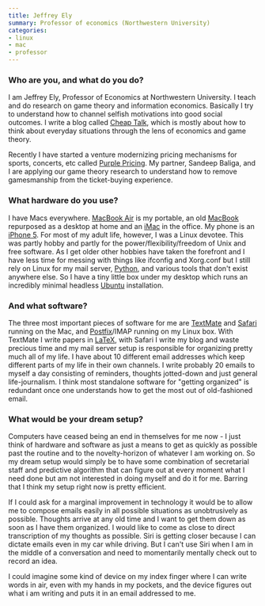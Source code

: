 ```yaml
---
title: Jeffrey Ely
summary: Professor of economics (Northwestern University)
categories:
- linux
- mac
- professor
---
```


### Who are you, and what do you do?

I am Jeffrey Ely, Professor of Economics at Northwestern University. I teach and do research on game theory and information economics. Basically I try to understand how to channel selfish motivations into good social outcomes. I write a blog called [Cheap Talk](http://cheaptalk.org/ "The Cheap Talk site."), which is mostly about how to think about everyday situations through the lens of economics and game theory.

Recently I have started a venture modernizing pricing mechanisms for sports, concerts, etc called [Purple Pricing](http://www.nupurplepricing.com/ "A smart sport game ticket service."). My partner, Sandeep Baliga, and I are applying our game theory research to understand how to remove gamesmanship from the ticket-buying experience.

### What hardware do you use?

I have Macs everywhere. [MacBook Air][macbook-air] is my portable, an old [MacBook][] repurposed as a desktop at home and an [iMac][] in the office. My phone is an [iPhone 5][iphone-5]. For most of my adult life, however, I was a Linux devotee. This was partly hobby and partly for the power/flexibility/freedom of Unix and free software. As I get older other hobbies have taken the forefront and I have less time for messing with things like ifconfig and Xorg.conf but I still rely on Linux for my mail server, [Python][], and various tools that don't exist anywhere else. So I have a tiny little box under my desktop which runs an incredibly minimal headless [Ubuntu][] installation.

### And what software?

The three most important pieces of software for me are [TextMate][] and [Safari][] running on the Mac, and [Postfix][]/IMAP running on my Linux box. With TextMate I write papers in [LaTeX][], with Safari I write my blog and waste precious time and my mail server setup is responsible for organizing pretty much all of my life. I have about 10 different email addresses which keep different parts of my life in their own channels. I write probably 20 emails to myself a day consisting of reminders, thoughts jotted-down and just general life-journalism. I think most standalone software for "getting organized" is redundant once one understands how to get the most out of old-fashioned email.

### What would be your dream setup?

Computers have ceased being an end in themselves for me now - I just think of hardware and software as just a means to get as quickly as possible past the routine and to the novelty-horizon of whatever I am working on. So my dream setup would simply be to have some combination of secretarial staff and predictive algorithm that can figure out at every moment what I need done but am not interested in doing myself and do it for me. Barring that I think my setup right now is pretty efficient.

If I could ask for a marginal improvement in technology it would be to allow me to compose emails easily in all possible situations as unobtrusively as possible. Thoughts arrive at any old time and I want to get them down as soon as I have them organized. I would like to come as close to direct transcription of my thoughts as possible. Siri is getting closer because I can dictate emails even in my car while driving. But I can't use Siri when I am in the middle of a conversation and need to momentarily mentally check out to record an idea.

I could imagine some kind of device on my index finger where I can write words in air, even with my hands in my pockets, and the device figures out what i am writing and puts it in an email addressed to me.

[imac]: https://www.apple.com/imac/ "An all-in-one computer."
[iphone-5]: https://en.wikipedia.org/wiki/IPhone_5 "A smartphone."
[macbook-air]: https://www.apple.com/macbook-air/ "A very thin laptop."
[macbook]: https://en.wikipedia.org/wiki/MacBook "A laptop."
[latex]: https://www.latex-project.org/ "Typesetting software."
[postfix]: http://www.postfix.org/ "Mail server software."
[python]: https://www.python.org/ "An interpreted scripting language."
[safari]: https://www.apple.com/safari/ "A fast web browser."
[textmate]: https://macromates.com/ "A text editor for the Mac."
[ubuntu]: https://www.ubuntu.com/ "A Unix distribution."

